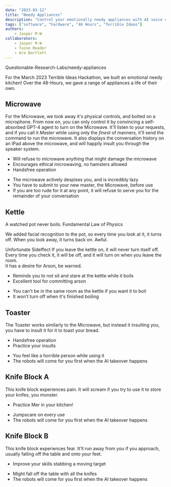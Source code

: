 ```yaml
---
date: "2023-03-12"
title: "Needy Appliances"
description: "Control your emotionally needy appliances with AI voice controls."
tags: ["software", "hardware", "48 Hours", "Terrible Ideas"]
authors:
    - Jasper M-W
collaborators:
    - Jasper M-W
    - Taine Reader
    - Ara Bartlett
---
```


<script lang="ts">
    import MarkdownLink from "$md/MarkdownLink.svelte";
    import FancyQuote from "$md/FancyQuote.svelte";
    import HighlightedBlock from "$md/HighlightedBlock.svelte";
    import ProConTable from "$md/ProConTable.svelte";
    import RedactedText from "$md/RedactedText.svelte";
</script>

<MarkdownLink href="https://github.com/Questionable-Research-Labs/needy-appliances">Questionable-Research-Labs/needy-appliances</MarkdownLink>

For the March 2023 Terrible Ideas Hackathon, we built an emotional needy kitchen! Over the 48-Hours, we gave a range of appliances a life of their own.

## Microwave
For the Microwave, we took away it's physical controls, and bolted on a microphone. From now on, you can only control it by convincing a self-absorbed GPT-4 agent to turn on the Microwave. It'll listen to your requests, and if you call it *Master* while using only the *finest* of manners, it'll send the command to run the microwave. It also displays the conversation history on an IPad above the microwave, and will happily insult you through the speaker system.


<ProConTable>
    <ul slot="pros">
        <li>Will refuse to microwave anything that might damage the microwave</li>
        <li>Encourages ethical microwaving, no hamsters allowed</li>
        <li>Handsfree operation</li>
    </ul>
    <ul slot="cons">
        <li>The microwave actively despises you, and is incredibly lazy</li>
        <li>You have to submit to your new master, the Microwave, before use</li>
        <li>If you are too rude for it at any point, it will refuse to serve you for the remainder of your conversation</li>
    </ul>
</ProConTable>

## Kettle
<FancyQuote>
    A watched pot never boils.
    <span slot="author">Fundamental Law of Physics</span>
</FancyQuote>

We added facial recognition to the pot, so every time you look at it, it turns off. When you look away, it turns back on. Awful.

<HighlightedBlock style="warning">
    <span slot="header">Unfortunate Sideffect</span>
    If you leave the kettle on, it will never turn itself off.
    Every time you check it, it will be off, and it will turn on when you leave the room.
    <br/>
    It has a desire for Arson, be warned.
</HighlightedBlock>


<ProConTable>
    <ul slot="pros">
        <li>Reminds you to not sit and stare at the kettle while it boils</li>
        <li>Excellent tool for committing arson</li>
    </ul>
    <ul slot="cons">
        <li>You can't be in the same room as the kettle if you want it to boil</li>
        <li>It won't turn off when it's finished boiling</li>
    </ul>
</ProConTable>

## Toaster

The Toaster works similarly to the Microwave, but instead it insulting you, you have to insult it for it to toast your bread.

<ProConTable>
    <ul slot="pros">
        <li>Handsfree operation</li>
        <li>Practice your insults</li>
    </ul>
    <ul slot="cons">
        <li>You feel like a horrible person while using it</li>
        <li>The robots will come for you first when the AI takeover happens</li>
    </ul>
</ProConTable>


## Knife Block A
This knife block experiences pain. It will scream if you try to use it to store your knifes, you monster.

<ProConTable>
    <ul slot="pros">
        <li>Practice M<RedactedText length={3}/>er in your kitchen!</li>
    </ul>
    <ul slot="cons">
        <li>Jumpscare on every use</li>
        <li>The robots will come for you first when the AI takeover happens</li>
    </ul>
</ProConTable>

## Knife Block B
This knife block experiences fear. It'll run away from you if you approach, usually falling off the table and onto your feet.

<ProConTable>
    <ul slot="pros">
        <li>Improve your skills stabbing a moving target</li>
    </ul>
    <ul slot="cons">
        <li>Might fall off the table with all the knifes</li>
        <li>The robots will come for you first when the AI takeover happens</li>
    </ul>
</ProConTable>
